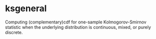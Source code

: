 # ksgeneral
Computing (complementary)cdf for one-sample Kolmogorov-Smirnov statistic when the underlying distribution is continuous, mixed, or purely discrete.
